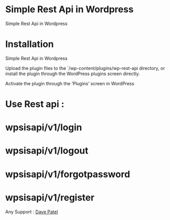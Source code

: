 # Simple Rest Api in Wordpress
Simple Rest Api in Wordpress

# Installation
Simple Rest Api in Wordpress

Upload the plugin files to the `/wp-content/plugins/wp-rest-api directory, or install the plugin through the WordPress plugins screen directly.

Activate the plugin through the ‘Plugins’ screen in WordPress

# Use Rest api :

# wpsisapi/v1/login
# wpsisapi/v1/logout
# wpsisapi/v1/forgotpassword
# wpsisapi/v1/register

Any Support : [Dave Patel](mailto:dave.dwis@gmail.com)
